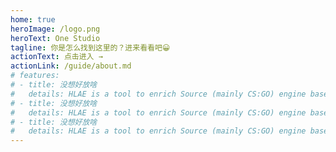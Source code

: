 ```yaml
---
home: true
heroImage: /logo.png
heroText: One Studio
tagline: 你是怎么找到这里的？进来看看吧😀
actionText: 点击进入 →
actionLink: /guide/about.md
# features:
# - title: 没想好放啥
#   details: HLAE is a tool to enrich Source (mainly CS:GO) engine based movie making.
# - title: 没想好放啥
#   details: HLAE is a tool to enrich Source (mainly CS:GO) engine based movie making.
# - title: 没想好放啥
#   details: HLAE is a tool to enrich Source (mainly CS:GO) engine based movie making.
---
```


<ClientOnly>
  <BottomData/>
</ClientOnly>
